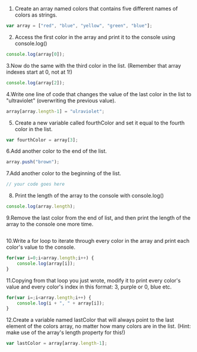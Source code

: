 1. Create an array named colors that contains five different names of colors as strings.

```js
var array = ["red", "blue", "yellow", "green", "blue"];
```

2. Access the first color in the array and print it to the console using console.log()

```js
console.log(array[0]);
```

3.Now do the same with the third color in the list. (Remember that array indexes start at 0, not at 1!)

```js
console.log(array[2]);
```

4.Write one line of code that changes the value of the last color in the list to "ultraviolet" (overwriting the previous value).

```js
array[array.length-1] = "ulraviolet";
```

5. Create a new variable called fourthColor and set it equal to the fourth color in the list.

```js
var fourthColor = array[3];
```

6.Add another color to the end of the list.

```js
array.push("brown");
```

7.Add another color to the beginning of the list.

```js
// your code goes here
```

8. Print the length of the array to the console with console.log()

```js
console.log(array.length);
```

9.Remove the last color from the end of list, and then print the length of the array to the console one more time.

```js

```

10.Write a for loop to iterate through every color in the array and print each color's value to the console.

```js
for(var i=0;i<array.length;i++) {
    console.log(array[i]);
}
```

11.Copying from that loop you just wrote, modify it to print every color's value and every color's index in this format: 3, purple or 0, blue etc.

```js
for(var i=;i<array.length;i++) {
    console.log(i + ", " + array[i]);
}
```

12.Create a variable named lastColor that will always point to the last element of the colors array, no matter how many colors are in the list. (Hint: make use of the array's length property for this!)

```js
var lastColor = array[array.length-1];
```